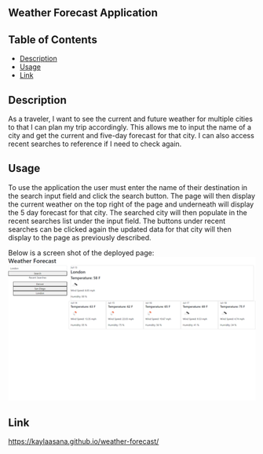 ## Weather Forecast Application

## Table of Contents

- [Description](#description)
- [Usage](#usage)
- [Link](#link)

## Description

As a traveler, I want to see the current and future weather for multiple cities to that I can plan my trip accordingly. This allows me to input the name of a city and get the current and five-day forecast for that city. I can also access recent searches to reference if I need to check again. 

## Usage

To use the application the user must enter the name of their destination in the search input field and click the search button. The page will then display the current weather on the top right of the page and underneath will display the 5 day forecast for that city. The searched city will then populate in the recent searches list under the input field. The buttons under recent searches can be clicked again the updated data for that city will then display to the page as previously described.

Below is a screen shot of the deployed page:
![alt text](./assets/images/screenshot.png)

## Link

https://kaylaasana.github.io/weather-forecast/
